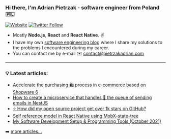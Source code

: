 ### Hi there, I'm Adrian Pietrzak - software engineer from Poland 🇵🇱

[![Website](https://img.shields.io/website?label=pietrzakadrian.com&style=for-the-badge&url=https%3A%2F%2Fcodestackr.com)](https://pietrzakadrian.com)
[![Twitter Follow](https://img.shields.io/twitter/follow/pietrzakadrian?color=1DA1F2&logo=twitter&style=for-the-badge)](https://twitter.com/intent/follow?original_referer=https%3A%2F%2Fgithub.com%2Fpietrzakadrian&screen_name=pietrzakadrian)

- Mostly **Node.js**, **React** and **React Native**. ✌️
- I have my own [software engineering blog][website] where I share my solutions to the problems I encountered during my career.
- You can contact me by e-mail ✉️ contact@pietrzakadrian.com

---

### 💡 **Latest articles**:

<!-- BLOG-POST-LIST:START -->
- [Accelerate the purchasing 🛍 process in e-commerce based on Shopware 6](https://pietrzakadrian.com/blog/accelerate-the-purchasing-process-in-e-commerce-based-on-shopware-6)
- [How to create a microservice that handles 🎢 the queue of sending emails in NestJS](https://pietrzakadrian.com/blog/how-to-create-a-microservice-that-handles-the-queue-of-sending-emails-in-nestjs)
- [⭐️ How did my open source project get over 1k stars on GitHub?](https://pietrzakadrian.com/blog/how-did-my-open-source-project-get-over-1k-stars-on-github)
- [Self reference model in React Native using MobX-state-tree](https://pietrzakadrian.com/blog/self-reference-mode-in-react-native-using-mobx-state-tree)
- [My Software Development Setup &amp; Programming Tools &lpar;October 2021&rpar;](https://pietrzakadrian.com/blog/my-software-development-setup-and-programming-tools-october-2021)
<!-- BLOG-POST-LIST:END -->

➡️ [more articles...](https://pietrzakadrian.com/blog)

[website]: https://pietrzakadrian.com
[twitter]: https://twitter.com/pietrzakadrian
[instagram]: https://instagram.com/pietrzakadrian
[linkedin]: https://linkedin.com/in/pietrzakadrian
